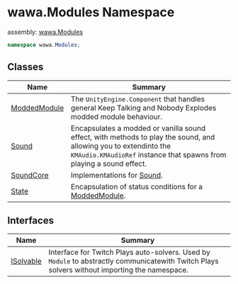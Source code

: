 # wawa\.Modules Namespace

assembly: [wawa\.Modules](../wawa.Modules.md)



```csharp
namespace wawa.Modules;
```

## Classes

| Name | Summary |
|------|---------|
| [ModdedModule](./wawa.Modules/ModdedModule.md) | The `UnityEngine.Component` that handles general Keep Talking and Nobody Explodes modded module behaviour\. |
| [Sound](./wawa.Modules/Sound.md) | Encapsulates a modded or vanilla sound effect, with methods to play the sound, and allowing you to extendinto the `KMAudio.KMAudioRef` instance that spawns from playing a sound effect\. |
| [SoundCore](./wawa.Modules/SoundCore.md) | Implementations for [Sound](../wawa.Modules/wawa.Modules/Sound.md)\. |
| [State](./wawa.Modules/State.md) | Encapsulation of status conditions for a [ModdedModule](../wawa.Modules/wawa.Modules/ModdedModule.md)\. |

## Interfaces

| Name | Summary |
|------|---------|
| [ISolvable](./wawa.Modules/ISolvable.md) | Interface for Twitch Plays auto\-solvers\. Used by `Module` to abstractly communicatewith Twitch Plays solvers without importing the namespace\. |


